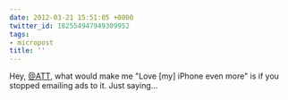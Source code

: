 ```yaml
---
date: 2012-03-21 15:51:05 +0000
twitter_id: 182554947949309952
tags:
- micropost
title: ''
---
```


Hey, [@ATT](https://twitter.com/ATT), what would make me "Love [my] iPhone even more" is if you stopped emailing ads to it. Just saying...
